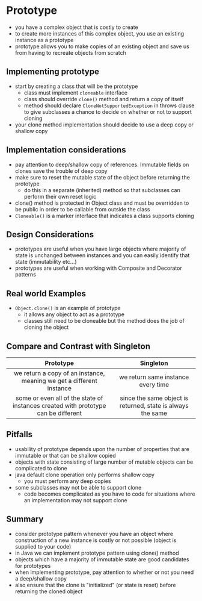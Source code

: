 # Prototype
* you have a complex object that is costly to create
* to create more instances of this complex object, you use an existing instance as a prototype 
* prototype allows you to make copies of an existing object and save us from having to recreate objects from scratch

## Implementing prototype
* start by creating a class that will be the prototype
    * class must implement ```cloneable``` interface
    * class should override ```clone()``` method and return a copy of itself
    * method should declare ```CloneNotSupportedException``` in throws clause to give subclasses a chance to decide
    on whether or not to support cloning
* your clone method implementation should decide to use a deep copy or shallow copy

## Implementation considerations
* pay attention to deep/shallow copy of references. Immutable fields on clones save the trouble of deep copy
* make sure to reset the mutable state of the object before returning the prototype
    * do this in a separate (inherited) method so that subclasses can perform their own reset logic
* clone() method is protected in Object class and must be overridden to be public in order to be callable from outside
the class
* ```Cloneable()``` is a marker interface that indicates a class supports cloning

## Design Considerations
* prototypes are useful when you have large objects where majority of state is unchanged between instances and you can
easily identify that state (immutability etc...)
* prototypes are useful when working with Composite and Decorator patterns

## Real world Examples
* ```Object.clone()``` is an example of prototype
    * it allows any object to act as a prototype
    * classes still need to be cloneable but the method does the job of cloning the object

## Compare and Contrast with Singleton
|                                     Prototype                                      |                          Singleton                          |
|:----------------------------------------------------------------------------------:|:-----------------------------------------------------------:|
|        we return a copy of an instance, meaning we get a different instance        |             we return same instance every time              |
| some or even all of the state of instances created with prototype can be different | since the same object is returned, state is always the same |

## Pitfalls
* usability of prototype depends upon the number of properties that are immutable or that can be shallow copied
* objects with state consisting of large number of mutable objects can be complicated to clone
* java default clone operation only performs shallow copy
    * you must perform any deep copies
* some subclasses may not be able to support clone
    * code becomes complicated as you have to code for situations where an implementation may not support clone

## Summary
* consider prototype pattern whenever you have an object where construction of a new instance is costly or not possible
(object is supplied to your code)
* in Java we can implement prototype pattern using clone() method
* objects which have a majority of immutable state are good candidates for prototypes
* when implementing prototype, pay attention to whether or not you need a deep/shallow copy
* also ensure that the clone is "initialized" (or state is reset) before returning the cloned object